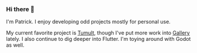 ### Hi there 👋

I'm Patrick. I enjoy developing odd projects mostly for personal use.

My current favorite project is [Tumult](https://github.com/septor/tumult), though I've put more work into [Gallery](https://github.com/septor/gallery) lately.
I also continue to dig deeper into Flutter. I'm toying around with Godot as well.

<!--
**septor/septor** is a ✨ _special_ ✨ repository because its `README.md` (this file) appears on your GitHub profile.

Here are some ideas to get you started:

- 🔭 I’m currently working on ...
- 🌱 I’m currently learning ...
- 👯 I’m looking to collaborate on ...
- 🤔 I’m looking for help with ...
- 💬 Ask me about ...
- 📫 How to reach me: ...
- 😄 Pronouns: ...
- ⚡ Fun fact: ...
-->
